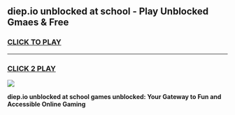 
## diep.io unblocked at school - Play Unblocked Gmaes & Free
<h3>
<a href="https://news.freeplayer.one?title=diep.io_unblocked_at_school&ref=16F">CLICK TO PLAY</a></h3>
<hr>

<h3>
<a href="https://news.freeplayer.one?title=diep.io_unblocked_at_school&ref=16F">CLICK 2 PLAY</a>
  
</h3>

<a href="https://news.freeplayer.one?title=diep.io_unblocked_at_school&ref=16F/"><img src="https://clearcache.store/games.png"></a>


**diep.io unblocked at school games unblocked: Your Gateway to Fun and Accessible Online Gaming**
